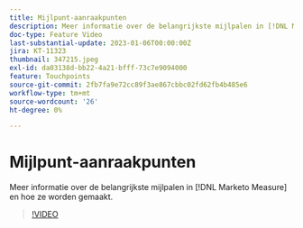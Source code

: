 ```yaml
---
title: Mijlpunt-aanraakpunten
description: Meer informatie over de belangrijkste mijlpalen in [!DNL Marketo Measure] en hoe ze worden gemaakt.
doc-type: Feature Video
last-substantial-update: 2023-01-06T00:00:00Z
jira: KT-11323
thumbnail: 347215.jpeg
exl-id: da03138d-bb22-4a21-bfff-73c7e9094000
feature: Touchpoints
source-git-commit: 2fb7fa9e72cc89f3ae867cbbc02fd62fb4b485e6
workflow-type: tm+mt
source-wordcount: '26'
ht-degree: 0%

---
```


# Mijlpunt-aanraakpunten

Meer informatie over de belangrijkste mijlpalen in [!DNL Marketo Measure] en hoe ze worden gemaakt.

>[!VIDEO](https://video.tv.adobe.com/v/347215/?quality=12&learn=on)

